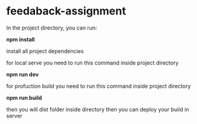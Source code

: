 # feedaback-assignment

In the project directory, you can run:

**npm install**

install all project dependencies


for local serve you need to run this command inside project directory

**npm run dev**

for profuction build you need to run this command inside project directory

**npm run build**

then you will dist folder inside directory then you can deploy your build in server
